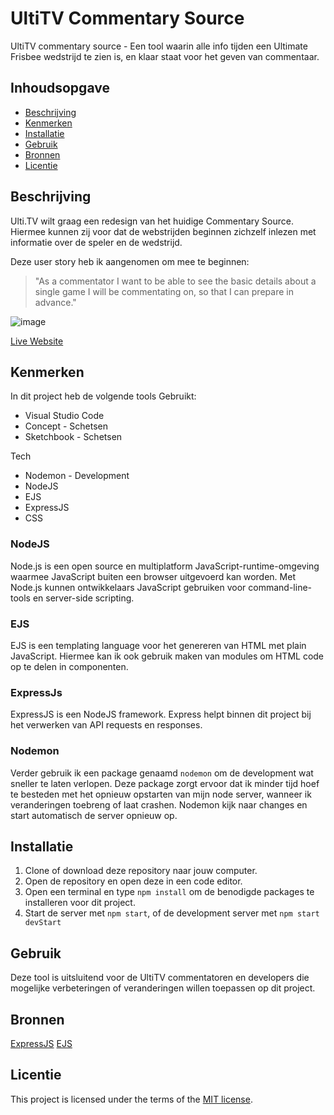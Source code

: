 # UltiTV Commentary Source
<!-- Geef je project een titel en schrijf in één zin wat het is -->

UltiTV commentary source - Een tool waarin alle info tijden een Ultimate Frisbee wedstrijd te zien is, en klaar staat voor het geven van commentaar.

## Inhoudsopgave

  * [Beschrijving](#beschrijving)
  * [Kenmerken](#kenmerken)
  * [Installatie](#installatie)
  * [Gebruik](#gebruik)
  * [Bronnen](#bronnen)
  * [Licentie](#licentie)

## Beschrijving
<!-- In de Beschrijving staat hoe je project er uit ziet, hoe het werkt en wat je er mee kan. -->
Ulti.TV wilt graag een redesign van het huidige Commentary Source. Hiermee kunnen zij voor dat de webstrijden beginnen zichzelf inlezen met informatie over de speler en de wedstrijd. 

Deze user story heb ik aangenomen om mee te beginnen:

> "As a commentator I want to be able to see the basic details about a single game I will be commentating on, so that I can prepare in advance." <br>
<!-- Voeg een mooie poster visual toe 📸 -->
![image](https://user-images.githubusercontent.com/64197688/225783625-2f2501c5-9b61-4b61-977e-5706a4d44e12.png)

<!-- Voeg een link toe naar Github Pages 🌐-->
[Live Website](https://vast-jade-rooster-belt.cyclic.app/)

## Kenmerken
<!-- Bij Kenmerken staat welke technieken zijn gebruikt en hoe. Wat is de HTML structuur? Wat zijn de belangrijkste dingen in CSS? Wat is er met Javascript gedaan en hoe? Misschien heb je een framwork of library gebruikt? -->

In dit project heb de volgende tools Gebruikt:

* Visual Studio Code 
* Concept - Schetsen
* Sketchbook - Schetsen

Tech 

* Nodemon - Development
* NodeJS
* EJS
* ExpressJS
* CSS

### NodeJS

Node.js is een open source en multiplatform JavaScript-runtime-omgeving waarmee JavaScript buiten een browser uitgevoerd kan worden. Met Node.js kunnen ontwikkelaars JavaScript gebruiken voor command-line-tools en server-side scripting. 

### EJS

EJS is een templating language voor het genereren van HTML met plain JavaScript. Hiermee kan ik ook gebruik maken van modules om HTML code op te delen in componenten.

### ExpressJs

ExpressJS is een NodeJS framework. Express helpt binnen dit project bij het verwerken van API requests en responses.

### Nodemon

Verder gebruik ik een package genaamd `nodemon` om de development wat sneller te laten verlopen. Deze package zorgt ervoor dat ik minder tijd hoef te besteden met het opnieuw opstarten van mijn node server, wanneer ik veranderingen toebreng of laat crashen. Nodemon kijk naar changes en start automatisch de server opnieuw op.

## Installatie

1. Clone of download deze repository naar jouw computer.
2. Open de repository en open deze in een code editor.
3. Open een terminal en type `npm install` om de benodigde packages te installeren voor dit project.
4. Start de server met `npm start`, of de development server met `npm start devStart`

## Gebruik

Deze tool is uitsluitend voor de UltiTV commentatoren en developers die mogelijke verbeteringen of veranderingen willen toepassen op dit project. 

## Bronnen

[ExpressJS](https://expressjs.com/)
[EJS](https://ejs.co/)

## Licentie

This project is licensed under the terms of the [MIT license](./LICENSE).
